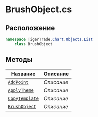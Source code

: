 
# BrushObject.cs
## Расположение
```csharp
namespace TigerTrade.Chart.Objects.List  
    class BrushObject
```

## Методы
| Название | Описание |
| --- | --- |
| [`AddPoint`](./metody/AddPoint.md) | *Описание* |
| [`ApplyTheme`](./metody/ApplyTheme.md) | *Описание* |
| [`CopyTemplate`](./metody/CopyTemplate.md) | *Описание* |
| [`BrushObject`](./metody/BrushObject.md) | *Описание* |
